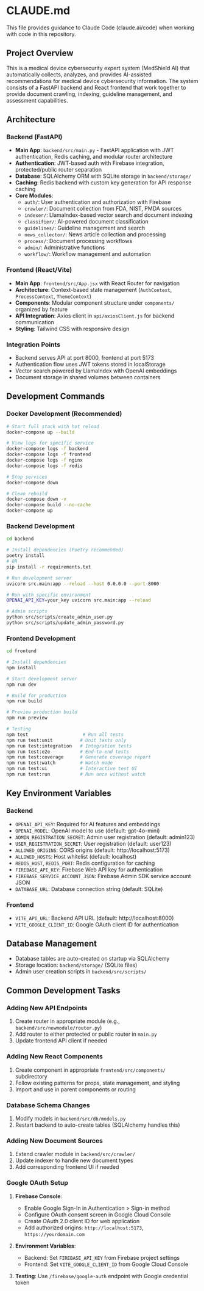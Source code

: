 # CLAUDE.md

This file provides guidance to Claude Code (claude.ai/code) when working with code in this repository.

## Project Overview

This is a medical device cybersecurity expert system (MedShield AI) that automatically collects, analyzes, and provides AI-assisted recommendations for medical device cybersecurity information. The system consists of a FastAPI backend and React frontend that work together to provide document crawling, indexing, guideline management, and assessment capabilities.

## Architecture

### Backend (FastAPI)
- **Main App**: `backend/src/main.py` - FastAPI application with JWT authentication, Redis caching, and modular router architecture
- **Authentication**: JWT-based auth with Firebase integration, protected/public router separation
- **Database**: SQLAlchemy ORM with SQLite storage in `backend/storage/`
- **Caching**: Redis backend with custom key generation for API response caching
- **Core Modules**:
  - `auth/`: User authentication and authorization with Firebase
  - `crawler/`: Document collection from FDA, NIST, PMDA sources
  - `indexer/`: LlamaIndex-based vector search and document indexing
  - `classifier/`: AI-powered document classification
  - `guidelines/`: Guideline management and search
  - `news_collector/`: News article collection and processing
  - `process/`: Document processing workflows
  - `admin/`: Administrative functions
  - `workflow/`: Workflow management and automation

### Frontend (React/Vite)
- **Main App**: `frontend/src/App.jsx` with React Router for navigation
- **Architecture**: Context-based state management (`AuthContext`, `ProcessContext`, `ThemeContext`)
- **Components**: Modular component structure under `components/` organized by feature
- **API Integration**: Axios client in `api/axiosClient.js` for backend communication
- **Styling**: Tailwind CSS with responsive design

### Integration Points
- Backend serves API at port 8000, frontend at port 5173
- Authentication flow uses JWT tokens stored in localStorage
- Vector search powered by LlamaIndex with OpenAI embeddings
- Document storage in shared volumes between containers

## Development Commands

### Docker Development (Recommended)
```bash
# Start full stack with hot reload
docker-compose up --build

# View logs for specific service
docker-compose logs -f backend
docker-compose logs -f frontend
docker-compose logs -f nginx
docker-compose logs -f redis

# Stop services
docker-compose down

# Clean rebuild
docker-compose down -v
docker-compose build --no-cache
docker-compose up
```

### Backend Development
```bash
cd backend

# Install dependencies (Poetry recommended)
poetry install
# OR
pip install -r requirements.txt

# Run development server
uvicorn src.main:app --reload --host 0.0.0.0 --port 8000

# Run with specific environment
OPENAI_API_KEY=your_key uvicorn src.main:app --reload

# Admin scripts
python src/scripts/create_admin_user.py
python src/scripts/update_admin_password.py
```

### Frontend Development
```bash
cd frontend

# Install dependencies
npm install

# Start development server
npm run dev

# Build for production
npm run build

# Preview production build
npm run preview

# Testing
npm test                    # Run all tests
npm run test:unit          # Unit tests only
npm run test:integration   # Integration tests
npm run test:e2e           # End-to-end tests
npm run test:coverage      # Generate coverage report
npm run test:watch         # Watch mode
npm run test:ui            # Interactive test UI
npm run test:run           # Run once without watch
```

## Key Environment Variables

### Backend
- `OPENAI_API_KEY`: Required for AI features and embeddings
- `OPENAI_MODEL`: OpenAI model to use (default: gpt-4o-mini)
- `ADMIN_REGISTRATION_SECRET`: Admin user registration (default: admin123)
- `USER_REGISTRATION_SECRET`: User registration (default: user123)
- `ALLOWED_ORIGINS`: CORS origins (default: http://localhost:5173)
- `ALLOWED_HOSTS`: Host whitelist (default: localhost)
- `REDIS_HOST`, `REDIS_PORT`: Redis configuration for caching
- `FIREBASE_API_KEY`: Firebase Web API key for authentication
- `FIREBASE_SERVICE_ACCOUNT_JSON`: Firebase Admin SDK service account JSON
- `DATABASE_URL`: Database connection string (default: SQLite)

### Frontend
- `VITE_API_URL`: Backend API URL (default: http://localhost:8000)
- `VITE_GOOGLE_CLIENT_ID`: Google OAuth client ID for authentication

## Database Management
- Database tables are auto-created on startup via SQLAlchemy
- Storage location: `backend/storage/` (SQLite files)
- Admin user creation scripts in `backend/src/scripts/`

## Common Development Tasks

### Adding New API Endpoints
1. Create router in appropriate module (e.g., `backend/src/newmodule/router.py`)
2. Add router to either protected or public router in `main.py`
3. Update frontend API client if needed

### Adding New React Components
1. Create component in appropriate `frontend/src/components/` subdirectory
2. Follow existing patterns for props, state management, and styling
3. Import and use in parent components or routing

### Database Schema Changes
1. Modify models in `backend/src/db/models.py`
2. Restart backend to auto-create tables (SQLAlchemy handles this)

### Adding New Document Sources
1. Extend crawler module in `backend/src/crawler/`
2. Update indexer to handle new document types
3. Add corresponding frontend UI if needed

### Google OAuth Setup
1. **Firebase Console**:
   - Enable Google Sign-In in Authentication > Sign-in method
   - Configure OAuth consent screen in Google Cloud Console
   - Create OAuth 2.0 client ID for web application
   - Add authorized origins: `http://localhost:5173`, `https://yourdomain.com`

2. **Environment Variables**:
   - Backend: Set `FIREBASE_API_KEY` from Firebase project settings
   - Frontend: Set `VITE_GOOGLE_CLIENT_ID` from Google Cloud Console

3. **Testing**: Use `/firebase/google-auth` endpoint with Google credential token